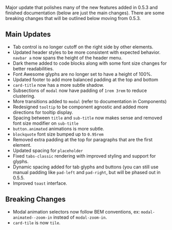 Major update that polishes many of the new features added in 0.5.3 and finished documentation (below are just the main changes). There are some breaking changes that will be outlined below moving from 0.5.3.

## Main Updates
* Tab control is no longer cutoff on the right side by other elements.
* Updated header styles to be more consistent with expected behavior. `navbar a` now spans the height of the header menu.
* Dark theme added to code blocks along with some font size changes for better readabilities.
* Font Awesome glyphs are no longer set to have a height of 100%.
* Updated footer to add more balanced padding at the top and bottom
* `card-title` now has a more subtle shadow.
* Subsections of `modal` now have padding of `1rem 3rem` to reduce clustering.
* More transitions added to `modal` (refer to documentation in Components)
* Redesigned `tooltip` to be component agnostic and added more directions for tooltip display.
* Spacing between `title` and `sub-title` now makes sense and removed font size modifier on `sub-title`
* `button.animated` animations is more subtle.
* `blockquote` font size bumped up to `0.95rem`
* Removed extra padding at the top for paragraphs that are the first element.
* Updated spacing for `placeholder`
* Fixed `tabs-classic` rendering with improved styling and support for glyphs.
* Dynamic spacing added for tab glyphs and buttons (you can still use manual padding like `pad-left` and `pad-right`, but will be phased out in 0.5.5.
* Improved `toast` interface.

## Breaking Changes
* Modal animation selectors now follow BEM conventions, ex: `modal-animated--zoom-in` instead of `modal-zoom-in`.
* `card-tile` is now `tile`.
